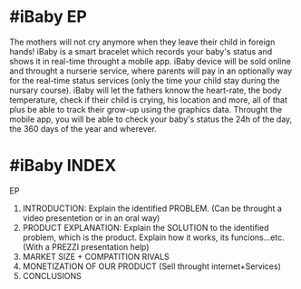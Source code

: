 #iBaby EP
=========
The mothers will not cry anymore when they leave their child in foreign hands!
iBaby is a smart bracelet which records your baby's status and shows it in real-time throught a mobile app.
iBaby device will be sold online and throught a nurserie service, where parents will pay in an optionally way for the real-time status services (only the time your child stay during the nursary course).
iBaby will let the fathers knnow the heart-rate, the body temperature, check if their child is crying, his location and more, all of that plus be able to track their grow-up using the graphics data.
Throught the mobile app, you will be able to check your baby's status the 24h of the day, the 360 days of the year and wherever.

#iBaby INDEX
============
EP

1. INTRODUCTION: Explain the identified PROBLEM.
    (Can be throught a video presentetion or in an oral way)
2. PRODUCT EXPLANATION: Explain the SOLUTION to the identified problem, which is the product. Explain how it works, its funcions...etc.
    (With a PREZZI presentation help)
3. MARKET SIZE + COMPATITION RIVALS
4. MONETIZATION OF OUR PRODUCT (Sell throught internet+Services)
5. CONCLUSIONS
